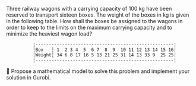 Three railway wagons with a carrying capacity of 100 kg have been reserved to transport sixteen boxes. The
weight of the boxes in kg is given in the following table. How shall the boxes be assigned to the wagons in
order to keep to the limits on the maximum carrying capacity and to minimize the heaviest wagon load?


              ¦----------------------------------------------------¦
              ┆Box   ┆ 1  2 3 4  5  6 7  8  9  10 11 12 13 14 15 16┆
              ┆Weight┆ 34 6 8 17 16 5 13 21 25 31 14 13 33 9  25 25┆
              ¦----------------------------------------------------¦
                        
 Propose a mathematical model to solve this problem and implement your solution in Gurobi.
